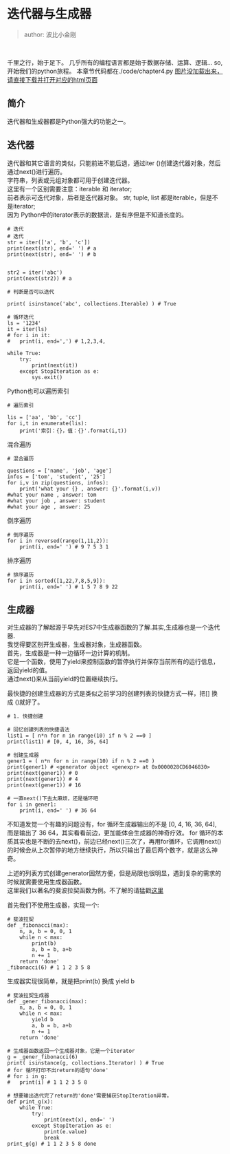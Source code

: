 # 迭代器与生成器
>author: 波比小金刚

<br/>

千里之行，始于足下。
几乎所有的编程语言都是始于数据存储、运算、逻辑...
so, 开始我们的python旅程。
本章节代码都在./code/chapter4.py
<a href="#">图片没加载出来，请直接下载并打开对应的html页面</a>

## 简介 

迭代器和生成器都是Python强大的功能之一。

## 迭代器

迭代器和其它语言的类似，只能前进不能后退，通过iter
()创建迭代器对象，然后通过next()进行遍历。<br/>字符串，列表或元组对象都可用于创建迭代器。<br/>
这里有一个区别需要注意：iterable 和 iterator;<br/>前者表示可迭代对象，后者是迭代器对象。
str, tuple, list 都是iterable，但是不是iterator;<br/>因为
Python中的iterator表示的数据流，是有序但是不知道长度的。

```
# 迭代
# 迭代
str = iter(['a', 'b', 'c'])
print(next(str), end=' ') # a
print(next(str), end=' ') # b


str2 = iter('abc')
print(next(str2)) # a

# 判断是否可以迭代

print( isinstance('abc', collections.Iterable) ) # True

# 循环迭代
ls = '1234'
it = iter(ls)
# for i in it:
#   print(i, end=',') # 1,2,3,4,

while True:
    try:
        print(next(it))
    except StopIteration as e:
        sys.exit()
```

Python也可以遍历索引

```
# 遍历索引

lis = ['aa', 'bb', 'cc']
for i,t in enumerate(lis):
    print('索引：{}，值：{}'.format(i,t))
```

混合遍历

```
# 混合遍历

questions = ['name', 'job', 'age']
infos = ['tom', 'student', '25']
for i,v in zip(questions, infos):
    print('what your {} , answer: {}'.format(i,v))
#what your name , answer: tom
#what your job , answer: student
#what your age , answer: 25
```

倒序遍历

```
# 倒序遍历
for i in reversed(range(1,11,2)):
    print(i, end=' ') # 9 7 5 3 1 
```

排序遍历

```
# 排序遍历
for i in sorted([1,22,7,8,5,9]):
    print(i, end=' ') # 1 5 7 8 9 22
```

## 生成器

对生成器的了解起源于早先对ES7中生成器函数的了解.其实,生成器也是一个迭代器.<br/>
我觉得要区别开生成器，生成器对象，生成器函数。<br/>首先，生成器是一种一边循环一边计算的机制。<br/>它是一个函数，使用了yield来控制函数的暂停执行并保存当前所有的运行信息，返回yield的值。<br/>通过next()来从当前yield的位置继续执行。


最快捷的创建生成器的方式是类似之前学习的创建列表的快捷方式一样，把[] 换成 ()就好了。

```
# 1. 快捷创建

# 回忆创建列表的快捷语法
list1 = [ n*n for n in range(10) if n % 2 ==0 ]
print(list1) # [0, 4, 16, 36, 64]

# 创建生成器
gener1 = ( n*n for n in range(10) if n % 2 ==0 )
print(gener1) # <generator object <genexpr> at 0x0000028CD6046830>
print(next(gener1)) # 0
print(next(gener1)) # 4
print(next(gener1)) # 16

# 一直next()下去太麻烦，还是循环吧
for i in gener1:
    print(i, end=' ') # 36 64
```

不知道发觉一个有趣的问题没有，for 循环生成器输出的不是 [0, 4, 16, 36, 64], 而是输出了 36 64，其实看看前边，更加能体会生成器的神奇疗效。
for 循环的本质其实也是不断的去next()，前边已经next()三次了，再用for循环，它调用next()的时候会从上次暂停的地方继续执行，所以只输出了最后两个数字，就是这么神奇。

上述的列表方式创建generator固然方便，但是局限也很明显，遇到复杂的需求的时候就需要使用生成器函数。<br/>
这里我们以著名的斐波拉契函数为例。不了解的请猛戳<a href='https://baike.baidu.com/item/%E6%96%90%E6%B3%A2%E9%82%A3%E5%A5%91%E6%95%B0%E5%88%97/99145?fr=aladdin'>这里</a>

首先我们不使用生成器，实现一个:

```
# 斐波拉契
def _fibonacci(max):
    n, a, b = 0, 0, 1
    while n < max:
        print(b)
        a, b = b, a+b
        n += 1 
    return 'done'
_fibonacci(6) # 1 1 2 3 5 8
```

生成器实现很简单，就是把print(b) 换成 yield b

```
# 斐波拉契生成器
def _gener_fibonacci(max):
    n, a, b = 0, 0, 1
    while n < max:
        yield b
        a, b = b, a+b
        n += 1 
    return 'done'

# 生成器函数返回一个生成器对象，它是一个iterator
g = _gener_fibonacci(6)
print( isinstance(g, collections.Iterator) ) # True
# for 循环打印不出return的语句'done'
# for i in g:
#   print(i) # 1 1 2 3 5 8

# 想要输出迭代完了return的'done'需要捕获StopIteration异常。
def print_g(x):
    while True:
        try:
            print(next(x), end=' ')
        except StopIteration as e: 
            print(e.value)
            break
print_g(g) # 1 1 2 3 5 8 done
```